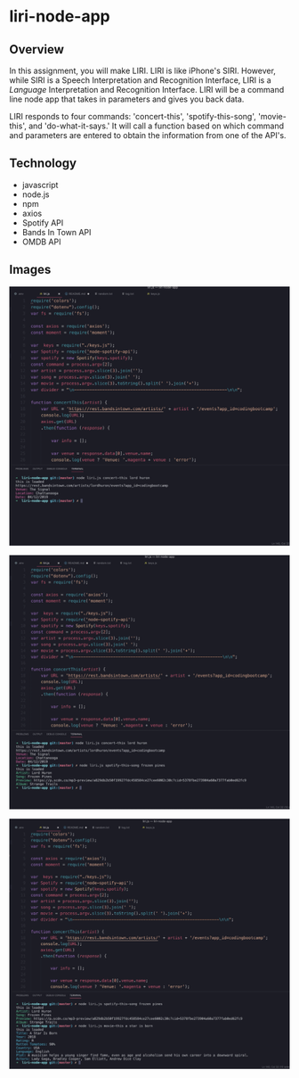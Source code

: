 # liri-node-app

## Overview

In this assignment, you will make LIRI. LIRI is like iPhone's SIRI. However, while SIRI is a Speech Interpretation and Recognition Interface, LIRI is a _Language_ Interpretation and Recognition Interface. LIRI will be a command line node app that takes in parameters and gives you back data.

LIRI responds to four commands: 'concert-this', 'spotify-this-song', 'movie-this', and 'do-what-it-says.' It will call a function based on which command and parameters are entered to obtain the information from one of the API's.

## Technology
 
* javascript
* node.js
* npm
* axios
* Spotify API
* Bands In Town API
* OMDB API

## Images

![alt text](screenShot1.png "concert-this command")

![alt text](screenShot2.png "spotify-this-song command")

![alt text](screenShot3.png "movie-this command")
